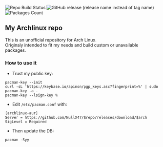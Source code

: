 ![Repo Build Status](https://img.shields.io/github/actions/workflow/status/nullx47/archlinux-aur/aur_repo_build.yml?label=REPO%20BUILD&logo=archlinux&logoColor=white&style=for-the-badge)
![GitHub release (release name instead of tag name)](https://img.shields.io/github/v/release/nullx47/archlinux-aur?display_name=release&include_prereleases&label=Latest%20Repo%20Build&logo=archlinux&style=for-the-badge)  
![Packages Count](https://img.shields.io/endpoint?url=https://gist.githubusercontent.com/nullx47/132942d2df637468bab091c818632abb/raw/count-arch-packages.json)


## My Archlinux repo
This is an unofficial repository for Arch Linux.  
Originaly intended to fit my needs and build custom or unavailable packages.

### How to use it
- Trust my public key:
```
pacman-key --init
curl -sL 'https://keybase.io/apinon/pgp_keys.asc?fingerprint=%' | sudo pacman-key -a -
pacman-key --lsign-key %
```

- Edit `/etc/pacman.conf` with:
```
[archlinux-aur]
Server = https://github.com/NullX47/$repo/releases/download/$arch
SigLevel = Required
```

- Then update the DB:
```
pacman -Syy
```
